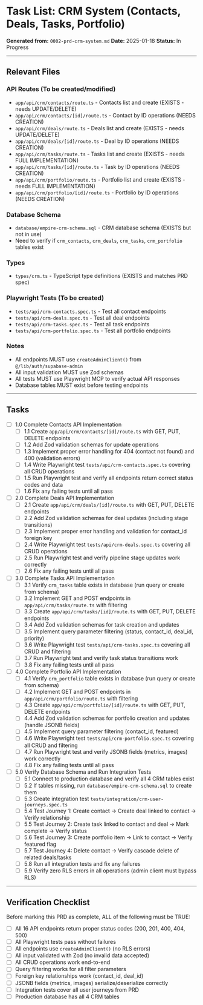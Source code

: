 # Task List: CRM System (Contacts, Deals, Tasks, Portfolio)

**Generated from:** `0002-prd-crm-system.md`
**Date:** 2025-01-18
**Status:** In Progress

---

## Relevant Files

### API Routes (To be created/modified)
- `app/api/crm/contacts/route.ts` - Contacts list and create (EXISTS - needs UPDATE/DELETE)
- `app/api/crm/contacts/[id]/route.ts` - Contact by ID operations (NEEDS CREATION)
- `app/api/crm/deals/route.ts` - Deals list and create (EXISTS - needs UPDATE/DELETE)
- `app/api/crm/deals/[id]/route.ts` - Deal by ID operations (NEEDS CREATION)
- `app/api/crm/tasks/route.ts` - Tasks list and create (EXISTS - needs FULL IMPLEMENTATION)
- `app/api/crm/tasks/[id]/route.ts` - Task by ID operations (NEEDS CREATION)
- `app/api/crm/portfolio/route.ts` - Portfolio list and create (EXISTS - needs FULL IMPLEMENTATION)
- `app/api/crm/portfolio/[id]/route.ts` - Portfolio by ID operations (NEEDS CREATION)

### Database Schema
- `database/empire-crm-schema.sql` - CRM database schema (EXISTS but not in use)
- Need to verify if `crm_contacts`, `crm_deals`, `crm_tasks`, `crm_portfolio` tables exist

### Types
- `types/crm.ts` - TypeScript type definitions (EXISTS and matches PRD spec)

### Playwright Tests (To be created)
- `tests/api/crm-contacts.spec.ts` - Test all contact endpoints
- `tests/api/crm-deals.spec.ts` - Test all deal endpoints
- `tests/api/crm-tasks.spec.ts` - Test all task endpoints
- `tests/api/crm-portfolio.spec.ts` - Test all portfolio endpoints

### Notes
- All endpoints MUST use `createAdminClient()` from `@/lib/auth/supabase-admin`
- All input validation MUST use Zod schemas
- All tests MUST use Playwright MCP to verify actual API responses
- Database tables MUST exist before testing endpoints

---

## Tasks

- [ ] 1.0 Complete Contacts API Implementation
  - [ ] 1.1 Create `app/api/crm/contacts/[id]/route.ts` with GET, PUT, DELETE endpoints
  - [ ] 1.2 Add Zod validation schemas for update operations
  - [ ] 1.3 Implement proper error handling for 404 (contact not found) and 400 (validation errors)
  - [ ] 1.4 Write Playwright test `tests/api/crm-contacts.spec.ts` covering all CRUD operations
  - [ ] 1.5 Run Playwright test and verify all endpoints return correct status codes and data
  - [ ] 1.6 Fix any failing tests until all pass

- [ ] 2.0 Complete Deals API Implementation
  - [ ] 2.1 Create `app/api/crm/deals/[id]/route.ts` with GET, PUT, DELETE endpoints
  - [ ] 2.2 Add Zod validation schemas for deal updates (including stage transitions)
  - [ ] 2.3 Implement proper error handling and validation for contact_id foreign key
  - [ ] 2.4 Write Playwright test `tests/api/crm-deals.spec.ts` covering all CRUD operations
  - [ ] 2.5 Run Playwright test and verify pipeline stage updates work correctly
  - [ ] 2.6 Fix any failing tests until all pass

- [ ] 3.0 Complete Tasks API Implementation
  - [ ] 3.1 Verify `crm_tasks` table exists in database (run query or create from schema)
  - [ ] 3.2 Implement GET and POST endpoints in `app/api/crm/tasks/route.ts` with filtering
  - [ ] 3.3 Create `app/api/crm/tasks/[id]/route.ts` with GET, PUT, DELETE endpoints
  - [ ] 3.4 Add Zod validation schemas for task creation and updates
  - [ ] 3.5 Implement query parameter filtering (status, contact_id, deal_id, priority)
  - [ ] 3.6 Write Playwright test `tests/api/crm-tasks.spec.ts` covering all CRUD and filtering
  - [ ] 3.7 Run Playwright test and verify task status transitions work
  - [ ] 3.8 Fix any failing tests until all pass

- [ ] 4.0 Complete Portfolio API Implementation
  - [ ] 4.1 Verify `crm_portfolio` table exists in database (run query or create from schema)
  - [ ] 4.2 Implement GET and POST endpoints in `app/api/crm/portfolio/route.ts` with filtering
  - [ ] 4.3 Create `app/api/crm/portfolio/[id]/route.ts` with GET, PUT, DELETE endpoints
  - [ ] 4.4 Add Zod validation schemas for portfolio creation and updates (handle JSONB fields)
  - [ ] 4.5 Implement query parameter filtering (contact_id, featured)
  - [ ] 4.6 Write Playwright test `tests/api/crm-portfolio.spec.ts` covering all CRUD and filtering
  - [ ] 4.7 Run Playwright test and verify JSONB fields (metrics, images) work correctly
  - [ ] 4.8 Fix any failing tests until all pass

- [ ] 5.0 Verify Database Schema and Run Integration Tests
  - [ ] 5.1 Connect to production database and verify all 4 CRM tables exist
  - [ ] 5.2 If tables missing, run `database/empire-crm-schema.sql` to create them
  - [ ] 5.3 Create integration test `tests/integration/crm-user-journeys.spec.ts`
  - [ ] 5.4 Test Journey 1: Create contact → Create deal linked to contact → Verify relationship
  - [ ] 5.5 Test Journey 2: Create task linked to contact and deal → Mark complete → Verify status
  - [ ] 5.6 Test Journey 3: Create portfolio item → Link to contact → Verify featured flag
  - [ ] 5.7 Test Journey 4: Delete contact → Verify cascade delete of related deals/tasks
  - [ ] 5.8 Run all integration tests and fix any failures
  - [ ] 5.9 Verify zero RLS errors in all operations (admin client must bypass RLS)

---

## Verification Checklist

Before marking this PRD as complete, ALL of the following must be TRUE:

- [ ] All 16 API endpoints return proper status codes (200, 201, 400, 404, 500)
- [ ] All Playwright tests pass without failures
- [ ] All endpoints use `createAdminClient()` (no RLS errors)
- [ ] All input validated with Zod (no invalid data accepted)
- [ ] All CRUD operations work end-to-end
- [ ] Query filtering works for all filter parameters
- [ ] Foreign key relationships work (contact_id, deal_id)
- [ ] JSONB fields (metrics, images) serialize/deserialize correctly
- [ ] Integration tests cover all user journeys from PRD
- [ ] Production database has all 4 CRM tables
